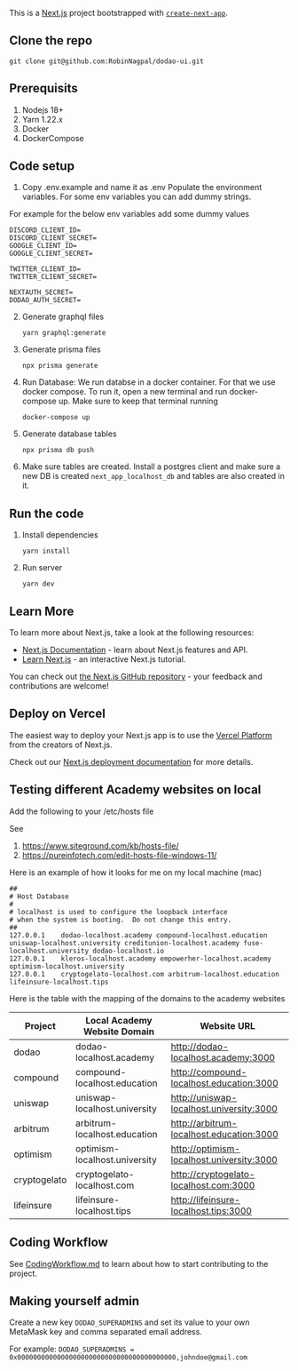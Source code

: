 This is a [Next.js](https://nextjs.org/) project bootstrapped
with [`create-next-app`](https://github.com/vercel/next.js/tree/canary/packages/create-next-app).

## Clone the repo

`git clone git@github.com:RobinNagpal/dodao-ui.git`

## Prerequisits

1. Nodejs 18+
2. Yarn 1.22.x
3. Docker
4. DockerCompose

## Code setup

1. Copy .env.example and name it as .env
   Populate the environment variables. For some env variables you can add dummy strings.

For example for the below env variables add some dummy values

```
DISCORD_CLIENT_ID=
DISCORD_CLIENT_SECRET=
GOOGLE_CLIENT_ID=
GOOGLE_CLIENT_SECRET=

TWITTER_CLIENT_ID=
TWITTER_CLIENT_SECRET=

NEXTAUTH_SECRET=
DODAO_AUTH_SECRET=
```

2. Generate graphql files

   `yarn graphql:generate`

3. Generate prisma files

   `npx prisma generate`

4. Run Database: We run databse in a docker container. For that we use docker compose. To run it, open a new terminal
   and run docker-compose up. Make sure to keep that terminal running

   `docker-compose up`

5. Generate database tables

   `npx prisma db push`

6. Make sure tables are created. Install a postgres client and make sure a new DB is created `next_app_localhost_db` and
   tables are also created in it.

## Run the code

1. Install dependencies

   `yarn install`

2. Run server

   `yarn dev`

## Learn More

To learn more about Next.js, take a look at the following resources:

- [Next.js Documentation](https://nextjs.org/docs) - learn about Next.js features and API.
- [Learn Next.js](https://nextjs.org/learn) - an interactive Next.js tutorial.

You can check out [the Next.js GitHub repository](https://github.com/vercel/next.js/) - your feedback and contributions
are welcome!

## Deploy on Vercel

The easiest way to deploy your Next.js app is to use
the [Vercel Platform](https://vercel.com/new?utm_medium=default-template&filter=next.js&utm_source=create-next-app&utm_campaign=create-next-app-readme)
from the creators of Next.js.

Check out our [Next.js deployment documentation](https://nextjs.org/docs/deployment) for more details.

## Testing different Academy websites on local

Add the following to your /etc/hosts file

See

1. https://www.siteground.com/kb/hosts-file/
2. https://pureinfotech.com/edit-hosts-file-windows-11/

Here is an example of how it looks for me on my local machine (mac)

```
##
# Host Database
#
# localhost is used to configure the loopback interface
# when the system is booting.  Do not change this entry.
##
127.0.0.1    dodao-localhost.academy compound-localhost.education  uniswap-localhost.university creditunion-localhost.academy fuse-localhost.university dodao-localhost.io
127.0.0.1    kleros-localhost.academy empowerher-localhost.academy optimism-localhost.university
127.0.0.1	 cryptogelato-localhost.com arbitrum-localhost.education lifeinsure-localhost.tips
```

Here is the table with the mapping of the domains to the academy websites

| Project      | Local Academy Website Domain  | Website URL                               |
| ------------ | ----------------------------- | ----------------------------------------- |
| dodao        | dodao-localhost.academy       | http://dodao-localhost.academy:3000       |
| compound     | compound-localhost.education  | http://compound-localhost.education:3000  |
| uniswap      | uniswap-localhost.university  | http://uniswap-localhost.university:3000  |
| arbitrum     | arbitrum-localhost.education  | http://arbitrum-localhost.education:3000  |
| optimism     | optimism-localhost.university | http://optimism-localhost.university:3000 |
| cryptogelato | cryptogelato-localhost.com    | http://cryptogelato-localhost.com:3000    |
| lifeinsure   | lifeinsure-localhost.tips     | http://lifeinsure-localhost.tips:3000     |

## Coding Workflow

See [CodingWorkflow.md](./CodingWorkflow.md) to learn about how to start contributing to the project.

## Making yourself admin

Create a new key `DODAO_SUPERADMINS` and set its value to your own MetaMask key and comma separated email address.

For example: `DODAO_SUPERADMINS = 0x0000000000000000000000000000000000000000,johndoe@gmail.com`
